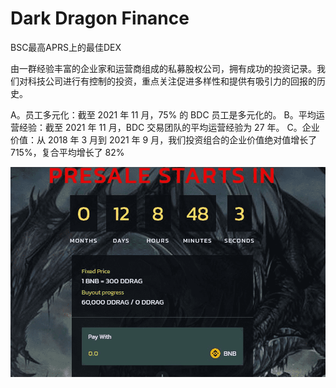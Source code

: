 # Dark Dragon Finance

BSC最高APRS上的最佳DEX

由一群经验丰富的企业家和运营商组成的私募股权公司，拥有成功的投资记录。我们对科技公司进行有控制的投资，重点关注促进多样性和提供有吸引力的回报的历史。

A。员工多元化：截至 2021 年 11 月，75% 的 BDC 员工是多元化的。
B。平均运营经验：截至 2021 年 11 月，BDC 交易团队的平均运营经验为 27 年。
C。企业价值：从 2018 年 3 月到 2021 年 9 月，我们投资组合的企业价值绝对值增长了 715%，复合平均增长了 82%

![darkdragonfinance-dapp-defi-bsc-image1_a96b6d4d5491b0f4b3a637c56b3c1d61](darkdragonfinance-dapp-defi-bsc-image1_a96b6d4d5491b0f4b3a637c56b3c1d61.png)

